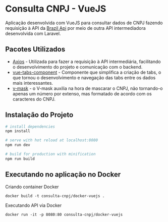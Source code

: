 
# Consulta CNPJ - VueJS
Aplicação desenvolvida com VueJS para consultar dados de CNPJ fazendo requisição à API da [Brazil Api](https://github.com/BrasilAPI/BrasilAPI) por meio de outra API intermediadora desenvolvida com Laravel.

## Pacotes Utilizados
- [Axios](https://github.com/axios/axios) - Utilizada para fazer a requisição à API intermediária, facilitando o desenvolvimento do projeto e comunicação com o backend.
- [vue-tabs-component](https://github.com/spatie/vue-tabs-component) - Componente que simplifica a criação de tabs, o que tornou o desenvolvimento e navegação das tabs entre os dados mais interessantes.
- [v-mask](https://github.com/probil/v-mask) - o V-mask auxilia na hora de mascarar o CNPJ, não tornando-o apenas um número por extenso, mas formatado de acordo com os caracteres do CNPJ.

## Instalação do Projeto


``` bash
# install dependencies
npm install

# serve with hot reload at localhost:8080
npm run dev

# build for production with minification
npm run build
```

## Executando no aplicação no Docker
Criando container Docker
~~~~
docker build -t consulta-cnpj/docker-vuejs .
~~~~
Executando API via Docker
~~~~
docker run -it -p 8080:80 consulta-cnpj/docker-vuejs
~~~~

